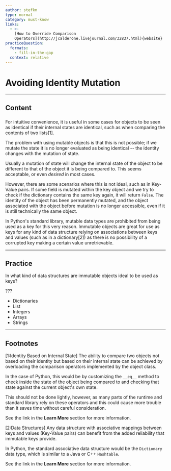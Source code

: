 ```yaml
---
author: stefkn
type: normal
category: must-know
links:
  - >-
    [How to Override Comparison
    Operators](http://jcalderone.livejournal.com/32837.html){website}
practiceQuestion:
  formats:
    - fill-in-the-gap
  context: relative
---
```


# Avoiding Identity Mutation


---

## Content

### 

For intuitive convenience, it is useful in some cases for objects to be seen as identical if their internal states are identical, such as when comparing the contents of two lists[1].

The problem with using mutable objects is that this is not possible; if we mutate the state it is no longer evaluated as being identical -- the identity changes with the mutation of state.

Usually a mutation of state will change the internal state of the object to be different to that of the object it is being compared to. This seems acceptable, or even *desired* in most cases. 

However, there are some scenarios where this is not ideal, such as in Key-Value pairs. If some field is mutated within the key object and we try to check if the dictionary contains the same key again, it will return `False`. The identity of the object has been permanently mutated, and the object associated with the object before mutation is no longer accessible, even if it is still technically the same object.

In Python's standard library, mutable data types are prohibited from being used as a key for this very reason. Immutable objects are great for use as keys for any kind of data structure relying on associations between keys and values (such as in a dictionary[2]) as there is no possibility of a corrupted key making a certain value unretrievable.


---

## Practice

In what kind of data structures are immutable objects ideal to be used as keys?

???

- Dictionaries
- List
- Integers
- Arrays
- Strings


---

## Footnotes

[1:Identity Based on Internal State]
The ability to compare two objects not based on their identity but based on their internal state can be achieved by overloading the comparison operators implemented by the object class. 

In the case of Python, this would be by customizing the `__eq__` method to check inside the state of the object being compared to and checking that state against the current object's own state. 

This should not be done lightly, however, as many parts of the runtime and standard library rely on these operators and this could cause more trouble than it saves time without careful consideration. 

See the link in the **Learn More** section for more information.

[2:Data Structures]
Any data structure with associative mappings between keys and values (Key-Value pairs) can benefit from the added reliability that immutable keys provide. 

In Python, the standard associative data structure would be the `Dictionary` data type, which is similar to a Java or C++ `Hashtable`.

See the link in the **Learn More** section for more information.
